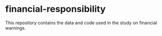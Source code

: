 # financial-responsibility
This repository contains the data and code used in the study on financial warnings.
